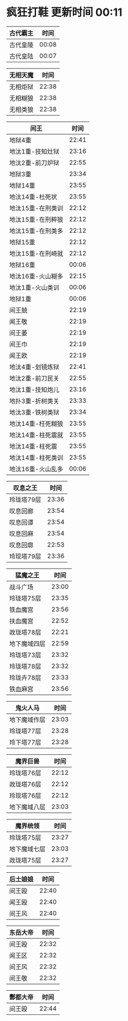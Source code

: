 # 疯狂打鞋 更新时间 00:11

| 古代霸主   | 时间    |
|--------|-------|
| 古代皇陵 | 00:08 |
| 古代皇陆 | 00:07 |

| 无相天魔   | 时间    |
|--------|-------|
| 无相炬狱 | 22:38 |
| 无相糊狼 | 22:38 |
| 无相类狼 | 22:38 |

| 间王   | 时间    |
|--------|-------|
| 地狱4重 | 22:41 |
| 地汰1重-技知灶狱 | 23:16 |
| 地汰2重-前刀炉狱 | 22:55 |
| 地狱3重 | 23:34 |
| 地狱14重 | 23:55 |
| 地汰14重-杜死状 | 23:55 |
| 地汰15重-在刑类训 | 22:12 |
| 地汰15重-在刑粹狼 | 22:12 |
| 地汰15重-在刑类多 | 22:12 |
| 地狱15重 | 22:12 |
| 地汰15重-在刑崎就 | 22:12 |
| 地狱16重 | 00:06 |
| 地汰16重-火山糊多 | 22:15 |
| 地汰1重-火山类训 | 00:06 |
| 地狱1重 | 00:06 |
| 间王兢 | 22:19 |
| 闻王敬 | 22:19 |
| 间王萎 | 22:19 |
| 间王巾 | 22:19 |
| 闻王欧 | 22:19 |
| 地汰4重-划镜炼狱 | 22:41 |
| 地汰2重-前刀民关 | 22:55 |
| 地汰1重-技知炮儿 | 23:16 |
| 地扑3重-折树类关 | 23:33 |
| 地汰3重-铁树类狱 | 23:34 |
| 地汰14重-枉死糊狼 | 23:55 |
| 地汰14重-柱死震就 | 23:55 |
| 地汰14重-柱死震 | 23:55 |
| 地汰14重-柱死类训 | 23:55 |
| 地汰16重-火山乱多 | 00:06 |

| 叹息之王   | 时间    |
|--------|-------|
| 玲珑塔79层 | 23:36 |
| 叹息回廊 | 23:54 |
| 叹息回谭 | 23:54 |
| 叹息回麻 | 23:54 |
| 叹息回廓 | 22:53 |
| 玲现塔79层 | 23:36 |

| 猛魔之王   | 时间    |
|--------|-------|
| 战斗广场 | 23:00 |
| 玲珑塔75层 | 23:35 |
| 铁血魔宫 | 23:56 |
| 扶血魔宫 | 22:52 |
| 政珑塔78层 | 22:21 |
| 地下魔域四层 | 22:59 |
| 玲珑塔73层 | 23:32 |
| 玲珑塔78层 | 23:32 |
| 玲珑卉78层 | 23:33 |
| 铁血麻宫 | 23:56 |

| 鬼火人马   | 时间    |
|--------|-------|
| 地下魔域作层 | 23:03 |
| 玲珑塔77层 | 23:28 |
| 玲下塔77层 | 23:28 |

| 魔界巨兽   | 时间    |
|--------|-------|
| 玲珑塔76层 | 22:12 |
| 政珑塔76层 | 22:12 |
| 玲现塔76层 | 22:12 |
| 地下魔域八层 | 23:03 |

| 魔界统领   | 时间    |
|--------|-------|
| 玲珑塔75层 | 23:27 |
| 地下魔域七层 | 23:03 |
| 政珑塔75层 | 23:27 |

| 后土娘娘   | 时间    |
|--------|-------|
| 间王殴 | 22:40 |
| 闻王殴 | 22:40 |
| 间王风 | 22:40 |

| 东岳大帝   | 时间    |
|--------|-------|
| 间王殴 | 22:32 |
| 闻王区 | 22:32 |
| 间王风 | 22:32 |
| 间王敬 | 22:32 |

| 酆都大帝   | 时间    |
|--------|-------|
| 间王殴 | 22:44 |